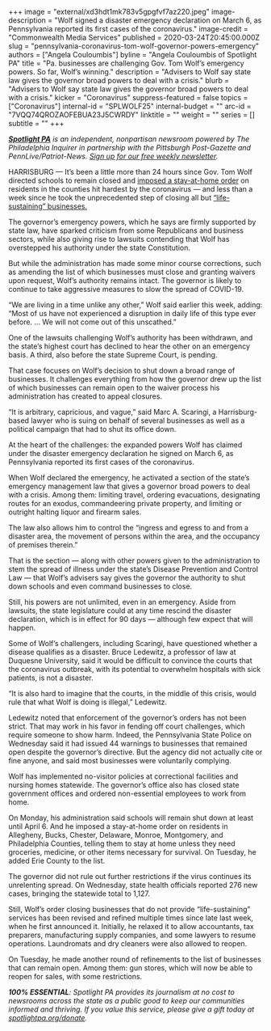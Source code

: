 +++
image = "external/xd3hdt1mk783v5gpgfvf7az220.jpeg"
image-description = "Wolf signed a disaster emergency declaration on March 6, as Pennsylvania reported its first cases of the coronavirus."
image-credit = "Commonwealth Media Services"
published = 2020-03-24T20:45:00.000Z
slug = "pennsylvania-coronavirus-tom-wolf-governor-powers-emergency"
authors = ["Angela Couloumbis"]
byline = "Angela Couloumbis of Spotlight PA"
title = "Pa. businesses are challenging Gov. Tom Wolf’s emergency powers. So far, Wolf’s winning."
description = "Advisers to Wolf say state law gives the governor broad powers to deal with a crisis."
blurb = "Advisers to Wolf say state law gives the governor broad powers to deal with a crisis."
kicker = "Coronavirus"
suppress-featured = false
topics = ["Coronavirus"]
internal-id = "SPLWOLF25"
internal-budget = ""
arc-id = "7VQQ74QROZAOFEBUA23J5CWRDY"
linktitle = ""
weight = ""
series = []
subtitle = ""
+++

<a href="https://www.spotlightpa.org/"><i><b>Spotlight PA</b></i></a><i> is an independent, nonpartisan newsroom powered by The Philadelphia Inquirer in partnership with the Pittsburgh Post-Gazette and PennLive/Patriot-News. </i><a href="https://www.spotlightpa.org/newsletters"><i>Sign up for our free weekly newsletter</i></a><i>.</i>

HARRISBURG — It’s been a little more than 24 hours since Gov. Tom Wolf directed schools to remain closed and <a href="https://www.spotlightpa.org/news/2020/03/pennsylvania-coronavirus-stay-at-home-order-tom-wolf/" target="_blank">imposed a stay-at-home order</a> on residents in the counties hit hardest by the coronavirus — and less than a week since he took the unprecedented step of closing all but <a href="https://www.spotlightpa.org/news/2020/03/pennsylvania-coronavirus-life-sustaining-wolf-mandatory-shutdown-order-full-list/" target="_blank">“life-sustaining” businesses.</a>

The governor’s emergency powers, which he says are firmly supported by state law, have sparked criticism from some Republicans and business sectors, while also giving rise to lawsuits contending that Wolf has overstepped his authority under the state Constitution.

But while the administration has made some minor course corrections, such as amending the list of which businesses must close and granting waivers upon request, Wolf’s authority remains intact. The governor is likely to continue to take aggressive measures to slow the spread of COVID-19.

“We are living in a time unlike any other,” Wolf said earlier this week, adding: “Most of us have not experienced a disruption in daily life of this type ever before. ... We will not come out of this unscathed.”

One of the lawsuits challenging Wolf’s authority has been withdrawn, and the state’s highest court has declined to hear the other on an emergency basis. A third, also before the state Supreme Court, is pending.

That case focuses on Wolf’s decision to shut down a broad range of businesses. It challenges everything from how the governor drew up the list of which businesses can remain open to the waiver process his administration has created to appeal closures.

“It is arbitrary, capricious, and vague,” said Marc A. Scaringi, a Harrisburg-based lawyer who is suing on behalf of several businesses as well as a political campaign that had to shut its office down.

<script src="https://www.spotlightpa.org/embed.js" async></script><div data-spl-embed-version="1" data-spl-src="https://www.spotlightpa.org/embeds/donate/"></div>

At the heart of the challenges: the expanded powers Wolf has claimed under the disaster emergency declaration he signed on March 6, as Pennsylvania reported its first cases of the coronavirus.

When Wolf declared the emergency, he activated a section of the state’s emergency management law that gives a governor broad powers to deal with a crisis. Among them: limiting travel, ordering evacuations, designating routes for an exodus, commandeering private property, and limiting or outright halting liquor and firearm sales.

The law also allows him to control the “ingress and egress to and from a disaster area, the movement of persons within the area, and the occupancy of premises therein.”

That is the section — along with other powers given to the administration to stem the spread of illness under the state’s Disease Prevention and Control Law — that Wolf’s advisers say gives the governor the authority to shut down schools and even command businesses to close.

Still, his powers are not unlimited, even in an emergency. Aside from lawsuits, the state legislature could at any time rescind the disaster declaration, which is in effect for 90 days — although few expect that will happen.

Some of Wolf’s challengers, including Scaringi, have questioned whether a disease qualifies as a disaster. Bruce Ledewitz, a professor of law at Duquesne University, said it would be difficult to convince the courts that the coronavirus outbreak, with its potential to overwhelm hospitals with sick patients, is not a disaster.

“It is also hard to imagine that the courts, in the middle of this crisis, would rule that what Wolf is doing is illegal,” Ledewitz.

Ledewitz noted that enforcement of the governor’s orders has not been strict. That may work in his favor in fending off court challenges, which require someone to show harm. Indeed, the Pennsylvania State Police on Wednesday said it had issued 44 warnings to businesses that remained open despite the governor’s directive. But the agency did not actually cite or fine anyone, and said most businesses were voluntarily complying.

<script src="https://www.spotlightpa.org/embed.js" async></script><div data-spl-embed-version="1" data-spl-src="https://www.spotlightpa.org/embeds/newsletter/"></div>

Wolf has implemented no-visitor policies at correctional facilities and nursing homes statewide. The governor’s office also has closed state government offices and ordered non-essential employees to work from home.

On Monday, his administration said schools will remain shut down at least until April 6. And he imposed a stay-at-home order on residents in Allegheny, Bucks, Chester, Delaware, Monroe, Montgomery, and Philadelphia Counties, telling them to stay at home unless they need groceries, medicine, or other items necessary for survival. On Tuesday, he added Erie County to the list.

The governor did not rule out further restrictions if the virus continues its unrelenting spread. On Wednesday, state health officials reported 276 new cases, bringing the statewide total to 1,127.

Still, Wolf’s order closing businesses that do not provide “life-sustaining” services has been revised and refined multiple times since late last week, when he first announced it. Initially, he relaxed it to allow accountants, tax preparers, manufacturing supply companies, and some lawyers to resume operations. Laundromats and dry cleaners were also allowed to reopen.

On Tuesday, he made another round of refinements to the list of businesses that can remain open. Among them: gun stores, which will now be able to reopen for sales, with some restrictions.

<i><b>100% ESSENTIAL</b></i><i>: Spotlight PA provides its journalism at no cost to newsrooms across the state as a public good to keep our communities informed and thriving. If you value this service, please give a gift today at </i><a href="https://www.spotlightpa.org/donate"><i>spotlightpa.org/donate</i></a><i>.</i>

<script src="https://www.spotlightpa.org/embed.js" async></script><div data-spl-embed-version="1" data-spl-src="https://www.spotlightpa.org/embeds/tips/?tip_text=Do%20you%20have%20a%20tip%20about%20%3Cb%3Ehow%20Pa.'s%20government%20is%20responding%20to%20the%20coronavirus%3C%2Fb%3E%3F%20Tell%20us."></div>
